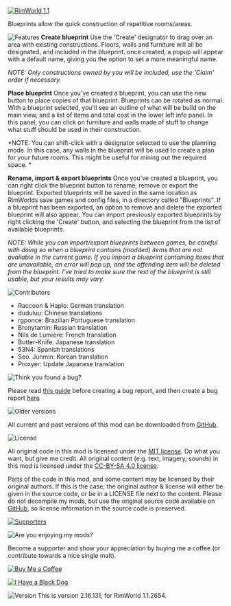[![RimWorld 1.1](https://img.shields.io/badge/RimWorld-1.1-brightgreen.svg)](http://rimworldgame.com/)

Blueprints allow the quick construction of repetitive rooms/areas. 


  
  
![Features](https://banners.karel-kroeze.nl/title/Features.png)
**Create blueprint**
Use the 'Create' designator to drag over an area with existing constructions. Floors, walls and furniture will all be designated, and included in the blueprint. once created, a popup will appear with a default name, giving you the option to set a more meaningful name. 

*NOTE: Only constructions owned by you will be included, use the 'Claim' order if necessary.*

**Place blueprint**
Once you've created a blueprint, you can use the new button to place copies of that blueprint. Blueprints can be rotated as normal. With a blueprint selected, you'll see an outline of what will be build on the main view, and a list of items and total cost in the lower left info panel. In this panel, you can click on furniture and walls made of stuff to change what stuff should be used in their construction. 

*NOTE: You can shift-click with a designator selected to use the planning mode. In this case, any walls in the blueprint will be used to create a plan for your future rooms. This might be useful for mining out the required space. *

**Rename, import & export blueprints**
Once you've created a blueprint, you can right click the blueprint button to rename, remove or export the blueprint. Exported blueprints will be saved in the same location as RimWorlds save games and config files, in a directory called "Blueprints". If a blueprint has been exported, an option to remove and delete the exported blueprint will also appear. 
You can import previously exported blueprints by right clicking the 'Create' button, and selecting the blueprint from the list of available blueprints. 

*NOTE: While you can import/export blueprints between games, be careful with doing so when a blueprint contains (modded) items that are not available in the current game. If you import a blueprint containing items that are unavailable, an error will pop up, and the offending item will be deleted from the blueprint. I've tried to make sure the rest of the blueprint is still usable, but your results may vary.*


  
  
![Contributors](https://banners.karel-kroeze.nl/title/Contributors.png)
 - Raccoon & Haplo:	German translation
 - duduluu:	Chinese translations
 - rgponce:	Brazilian Portuguese translation
 - Bronytamin:	Russian translation
 - Nils de Lumière:	French translation
 - Butter-Knife:	Japanese translation
 - 53N4:	Spanish translations
 - Seo. Junmin:	Korean translation
 - Proxyer:	Update Japanese translation


  
  
![Think you found a bug?](https://banners.karel-kroeze.nl/title/Think%20you%20found%20a%20bug%3F.png)

Please read [this guide](http://steamcommunity.com/sharedfiles/filedetails/?id=725234314) before creating a bug report,
and then create a bug report [here](https://github.com/fluffy-mods/Blueprints/issues)


  
  
![Older versions](https://banners.karel-kroeze.nl/title/Older%20versions.png)

All current and past versions of this mod can be downloaded from [GitHub](https://github.com/fluffy-mods/Blueprints/releases).


  
  
![License](https://banners.karel-kroeze.nl/title/License.png)

All original code in this mod is licensed under the [MIT license](https://opensource.org/licenses/MIT). Do what you want, but give me credit.
All original content (e.g. text, imagery, sounds) in this mod is licensed under the [CC-BY-SA 4.0 license](http://creativecommons.org/licenses/by-sa/4.0/).

Parts of the code in this mod, and some content may be licensed by their original authors. If this is the case, the original author & license will either be given in the source code, or be in a LICENSE file next to the content. Please do not decompile my mods, but use the original source code available on [GitHub](https://github.com/fluffy-mods/Blueprints/), so license information in the source code is preserved.

[![Supporters](https://banners.karel-kroeze.nl/donations.png)](https://ko-fi.com/fluffymods)


  
  
![Are you enjoying my mods?](https://banners.karel-kroeze.nl/title/Are%20you%20enjoying%20my%20mods%3F.png)

Become a supporter and show your appreciation by buying me a coffee (or contribute towards a nice single malt).

[![Buy Me a Coffee](http://i.imgur.com/EjWiUwx.gif)](https://ko-fi.com/fluffymods)

[![I Have a Black Dog](https://i.ibb.co/ss59Rwy/New-Project-2.png)](https://www.youtube.com/watch?v=XiCrniLQGYc)



  
  
![Version](https://banners.karel-kroeze.nl/title/Version.png)
This is version 2.16.131, for RimWorld 1.1.2654.